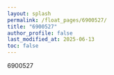 ```yaml
---
layout: splash
permalink: /float_pages/6900527/
title: "6900527"
author_profile: false
last_modified_at: 2025-06-13
toc: false
---
```

 
6900527
